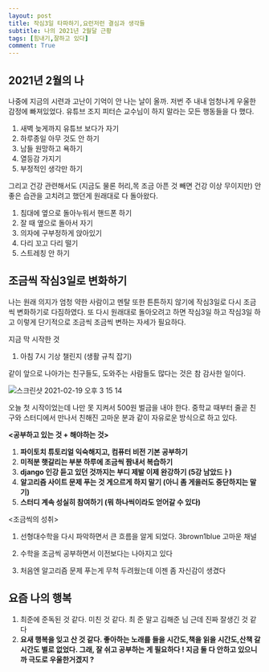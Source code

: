```yaml
---
layout: post
title: 작심3일 타파하기,요런저런 결심과 생각들
subtitle: 나의 2021년 2월달 근황
tags: [힘내기,잘하고 있다]
comment: True
---
```


## 2021년 2월의 나 

나중에 지금의 시련과 고난이 기억이 안 나는 날이 올까. 저번 주 내내 엄청나게 우울한 감정에 빠져있었다. 유튜브 조지 피터슨 교수님이 하지 말라는 모든 행동들을 다 했다.

1. 새벽 늦게까지 유튜브 보다가 자기
2. 하루종일 아무 것도 안 하기
3. 남들 원망하고 욕하기 
4. 열등감 가지기
5. 부정적인 생각만 하기 

그리고 건강 관련해서도 (지금도 물론 허리,목 조금 아픈 것 빼면 건강 이상 무이지만) 안 좋은 습관을 고치려고 했던게 원래대로 다 돌아왔다.

1. 침대에 옆으로 돌아누워서 핸드폰 하기
2. 잘 때 옆으로 돌아서 자기
3. 의자에 구부정하게 앉아있기
4. 다리 꼬고 다리 떨기 
5. 스트레칭 안 하기 

## 조금씩 작심3일로 변화하기

나는 원래 의지가 엄청 약한 사람이고 멘탈 또한 튼튼하지 않기에 작심3일로 다시 조금씩 변화하기로 다짐하였다. 또 다시 원래대로 돌아오려고 하면 작심3일 하고 작심3일 하고 이렇게 단기적으로 조금씩 조금씩 변하는 자세가 필요하다. 

지금 막 시작한 것

1. 아침 7시 기상 챌린지 (생활 규칙 잡기)

같이 앞으로 나아가는 친구들도, 도와주는 사람들도 많다는 것은 참 감사한 일이다. 

![스크린샷 2021-02-19 오후 3 15 14](https://user-images.githubusercontent.com/67775336/108465466-68f5e000-72c5-11eb-8599-148e14322446.png)

오늘 첫 시작이었는데 나만 못 지켜서 500원 벌금을 내야 한다. 중학교 때부터 줄곧 친구와 스터디에서 만나서 친해진 고마운 분과 같이 자유로운 방식으로 하고 있다. 

**<공부하고 있는 것 + 해야하는 것>**

1. **파이토치 튜토리얼 익숙해지고, 컴퓨터 비전 기본 공부하기**
2. **미적분 햇갈리는 부분 하루에 조금씩 짬내서 복습하기**
3. **django 인강 듣고 있던 것까지는 부디 제발 이제 완강하기 (5강 남았드ㅏ)**
4. **알고리즘 사이트 문제 푸는 것 게으르게 하지 말기 (아니 좀 게을러도 중단하지는 말기)**
5. **스터디 계속 성실히 참여하기 (뭐 하나씩이라도 얻어갈 수 있다)**

<조금씩의 성취>

1. 선형대수학을 다시 파악하면서 큰 흐름을 알게 되었다. 3brown1blue 고마운 채널

2. 수학을 조금씩 공부하면서 이전보다는 나아지고 있다

3. 처음엔 알고리즘 문제 푸는게 무척 두려웠는데 이젠 좀 자신감이 생겼다

   

## 요즘 나의 행복

1. 최준에 준독된 것 같다. 미친 것 같다. 최 준 말고 김해준 님 근데 진짜 잘생긴 것 같다 
2. **요새 행복을 잊고 산 것 같다. 좋아하는 노래를 들을 시간도,책을 읽을 시간도,산책 갈 시간도 별로 없었다. 그래, 잘 쉬고 공부하는 게 필요하다 ! 지금 둘 다 안하고 있으니까 극도로 우울한거겠지 ?** 